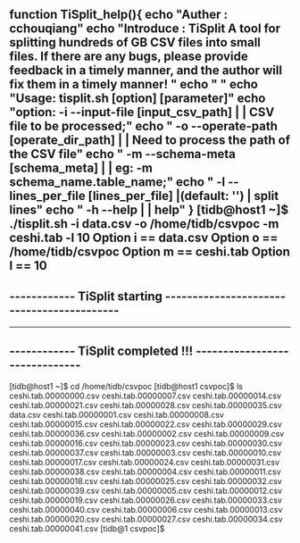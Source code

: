 
function TiSplit_help(){
   echo "Auther    : cchouqiang"
   echo "Introduce : TiSplit  A tool for splitting hundreds of GB CSV files into small files. If there are any bugs, please provide feedback in a timely manner, and the author will fix them in a timely manner! "
   echo " "
   echo "Usage: tisplit.sh [option] [parameter]"
   echo "option: -i --input-file          [input_csv_path]          |               | CSV file to be processed;"
   echo "        -o --operate-path        [operate_dir_path]        |               | Need to process the path of the CSV file"
   echo "        -m --schema-meta         [schema_meta]             |               | eg: -m schema_name.table_name;"
   echo "        -l --lines_per_file      [lines_per_file]          |(default: '')  | split lines"
   echo "        -h --help                                          |               | help"
}
[tidb@host1 ~]$  ./tisplit.sh -i data.csv -o /home/tidb/csvpoc -m ceshi.tab -l 10
Option i == data.csv
Option o == /home/tidb/csvpoc
Option m == ceshi.tab
Option l == 10
---------------------------------------------------------------------------
------------  TiSplit starting  ------------------------------------------
---------------------------------------------------------------------------
---------------------------------------------------------------------------
------------  TiSplit completed !!!         ------------------------------
---------------------------------------------------------------------------
[tidb@host1 ~]$ cd /home/tidb/csvpoc
[tidb@host1 csvpoc]$ ls
ceshi.tab.00000000.csv  ceshi.tab.00000007.csv  ceshi.tab.00000014.csv  ceshi.tab.00000021.csv  ceshi.tab.00000028.csv  ceshi.tab.00000035.csv  data.csv
ceshi.tab.00000001.csv  ceshi.tab.00000008.csv  ceshi.tab.00000015.csv  ceshi.tab.00000022.csv  ceshi.tab.00000029.csv  ceshi.tab.00000036.csv
ceshi.tab.00000002.csv  ceshi.tab.00000009.csv  ceshi.tab.00000016.csv  ceshi.tab.00000023.csv  ceshi.tab.00000030.csv  ceshi.tab.00000037.csv
ceshi.tab.00000003.csv  ceshi.tab.00000010.csv  ceshi.tab.00000017.csv  ceshi.tab.00000024.csv  ceshi.tab.00000031.csv  ceshi.tab.00000038.csv
ceshi.tab.00000004.csv  ceshi.tab.00000011.csv  ceshi.tab.00000018.csv  ceshi.tab.00000025.csv  ceshi.tab.00000032.csv  ceshi.tab.00000039.csv
ceshi.tab.00000005.csv  ceshi.tab.00000012.csv  ceshi.tab.00000019.csv  ceshi.tab.00000026.csv  ceshi.tab.00000033.csv  ceshi.tab.00000040.csv
ceshi.tab.00000006.csv  ceshi.tab.00000013.csv  ceshi.tab.00000020.csv  ceshi.tab.00000027.csv  ceshi.tab.00000034.csv  ceshi.tab.00000041.csv
[tidb@1 csvpoc]$


